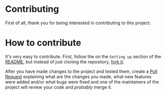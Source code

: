 # Contributing

First of all, thank you for being interested in contributing to this project.

# How to contribute

It's very easy to contribute. First, follow the on the `Setting up` section of the [README](README.md#setting-up), but instead of just cloning the repository, [fork it](https://help.github.com/en/github/getting-started-with-github/fork-a-repo). 

After you have made changes to the project and tested them, create a [Pull Request](https://help.github.com/en/github/collaborating-with-issues-and-pull-requests/creating-a-pull-request) explaining what are the changes you made, what new features were added and/or what bugs were fixed and one of the maintainers of the project will review your code and *probably* merge it.